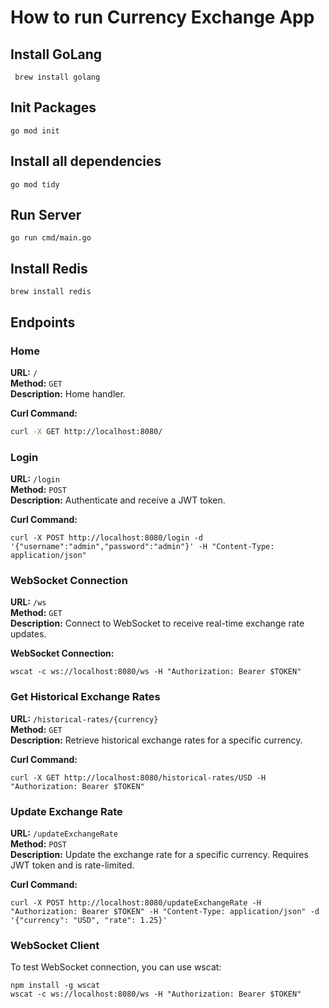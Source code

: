 # How to run Currency Exchange App
## Install GoLang
``` brew install golang```
## Init Packages
``` go mod init ```

## Install all dependencies
``` go mod tidy ```


## Run Server
``` go run cmd/main.go ```

## Install Redis
``` brew install redis ```

## Endpoints

### Home

**URL:** `/`  
**Method:** `GET`  
**Description:** Home handler.

**Curl Command:**
```sh
curl -X GET http://localhost:8080/
```

### Login

**URL:** `/login`  
**Method:** `POST`  
**Description:** Authenticate and receive a JWT token.

**Curl Command:**  
```
curl -X POST http://localhost:8080/login -d '{"username":"admin","password":"admin"}' -H "Content-Type: application/json"
```

### WebSocket Connection

**URL:** `/ws`  
**Method:** `GET`  
**Description:** Connect to WebSocket to receive real-time exchange rate updates.

**WebSocket Connection:**
```
wscat -c ws://localhost:8080/ws -H "Authorization: Bearer $TOKEN"
```

### Get Historical Exchange Rates

**URL:** `/historical-rates/{currency}`  
**Method:** `GET`  
**Description:** Retrieve historical exchange rates for a specific currency.

**Curl Command:**  
```
curl -X GET http://localhost:8080/historical-rates/USD -H "Authorization: Bearer $TOKEN"
```

### Update Exchange Rate

**URL:** `/updateExchangeRate`  
**Method:** `POST`  
**Description:** Update the exchange rate for a specific currency. Requires JWT token and is rate-limited.

**Curl Command:**  
```
curl -X POST http://localhost:8080/updateExchangeRate -H "Authorization: Bearer $TOKEN" -H "Content-Type: application/json" -d '{"currency": "USD", "rate": 1.25}'
```


### WebSocket Client

To test WebSocket connection, you can use wscat:
```
npm install -g wscat
wscat -c ws://localhost:8080/ws -H "Authorization: Bearer $TOKEN"
```
